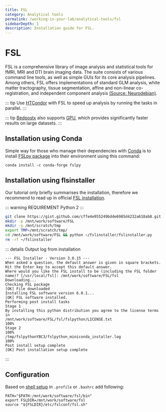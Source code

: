 ```yaml
---
title: FSL
category: Analytical tools
permalink: /working-in-your-lab/analytical-tools/fsl
sidebarDepth: 1
description: Installation guide for FSL.
---
```


# FSL

FSL is a comprehensive library of image analysis and statistical tools
for fMRI, MRI and DTI brain imaging data. The suite consists of various
command line tools, as well as simple GUIs for its core analysis pipelines.
Among others, FSL offers implementations of standard GLM analysis,
white matter tractography, tissue segmentation, affine and non-linear
co-registration, and independent component analysis [(Source: Neurodebian)](http://neuro.debian.net/pkgs/fsl-complete.html).

::: tip
Use [HTCondor](https://neuro.debian.net/blog/2012/2012-03-09_parallelize_fsl_with_condor.html)
with FSL to speed up analysis by running the tasks in parallel.
:::

::: tip
[Bedpostx](https://users.fmrib.ox.ac.uk/~moisesf/Bedpostx_GPU/Installation.html) also supports
[GPU](/working-in-your-lab/technical-tools/gpu/), which provides significantly faster results on large datasets.
:::

## Installation using Conda

Simple way for those who manage their dependencies with
[Conda](https://docs.hdc.ntnu.no/working-in-your-lab/analytical-tools/conda/)
is to install [FSLpy package](https://anaconda.org/conda-forge/fslpy) into their
environment using this command:

```
conda install -c conda-forge fslpy
```

## Installation using flsinstaller

Our tutorial only briefly summarises the installation, therefore we recommend to read up
in official [FSL installation](https://fsl.fmrib.ox.ac.uk/fsl/fslwiki/FslInstallation/Linux).

::: warning REQUIREMENT
Python 2
:::

```bash
git clone https://gist.github.com/cffe4e955249bdde6985d4232a618ab8.git ~/fslinstaller
mkdir -p /mnt/work/software/FSL
mkdir -p /mnt/scratch/tmp
export TMP=/mnt/scratch/tmp/
cd /mnt/work/software/FSL && python ~/fslinstaller/fslinstaller.py
rm -rf ~/fslinstaller
```

::: details Output log from installation

```
--- FSL Installer - Version 3.0.15 ---
When asked a question, the default answer is given in square brackets.
Hit the Enter key to accept this default answer.
Where would you like the FSL install to be (including the FSL folder name)? [/usr/local/fsl]: /mnt/work/software/FSL/fsl
Downloading...
Checking FSL package
[OK] File downloaded
Installing FSL software version 6.0.1...
[OK] FSL software installed.
Performing post install tasks
Stage 1
By installing this python distribution you agree to the license terms in
/mnt/work/software/FSL/fsl/fslpython/LICENSE.txt
100%
Stage 2
100%
/tmp/fslpythonYBC3/fslpython_miniconda_installer.log
100%
Post install setup complete
[OK] Post installation setup complete
```

:::

## Configuration

Based on [shell setup](https://fsl.fmrib.ox.ac.uk/fsl/fslwiki/FslInstallation/ShellSetup)
in `.profile` or `.bashrc` add following:

```
PATH="$PATH:/mnt/work/software/fsl/bin"
export FSLDIR=/mnt/work/software/fsl
source "${FSLDIR}/etc/fslconf/fsl.sh"
```
